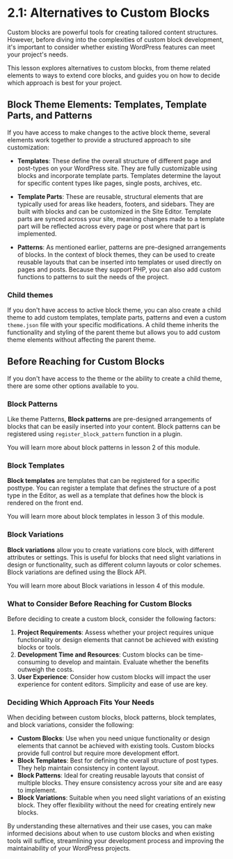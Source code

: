 # 2.1: Alternatives to Custom Blocks

Custom blocks are powerful tools for creating tailored content structures. However, before diving into the complexities of custom block development, it's important to consider whether existing WordPress features can meet your project's needs. 

This lesson explores alternatives to custom blocks, from theme related elements to ways to extend core blocks, and guides you on how to decide which approach is best for your project.

## Block Theme Elements: Templates, Template Parts, and Patterns

If you have access to make changes to the active block theme, several elements work together to provide a structured approach to site customization:

- **Templates**: These define the overall structure of different page and post-types on your WordPress site. They are fully customizable using blocks and incorporate template parts. Templates determine the layout for specific content types like pages, single posts, archives, etc.

- **Template Parts**: These are reusable, structural elements that are typically used for areas like headers, footers, and sidebars. They are built with blocks and can be customized in the Site Editor. Template parts are synced across your site, meaning changes made to a template part will be reflected across every page or post where that part is implemented.

- **Patterns**: As mentioned earlier, patterns are pre-designed arrangements of blocks. In the context of block themes, they can be used to create reusable layouts that can be inserted into templates or used directly on pages and posts. Because they support PHP, you can also add custom functions to patterns to suit the needs of the project. 

### Child themes

If you don't have access to active block theme, you can also create a child theme to add custom templates, template parts, patterns and even a custom `theme.json` file with your specific modifications. A child theme inherits the functionality and styling of the parent theme but allows you to add custom theme elements without affecting the parent theme.

## Before Reaching for Custom Blocks

If you don't have access to the theme or the ability to create a child theme, there are some other options available to you. 

### Block Patterns

Like theme Patterns, **Block patterns** are pre-designed arrangements of blocks that can be easily inserted into your content. Block patterns can be registered using `register_block_pattern` function in a plugin. 

You will learn more about block patterns in lesson 2 of this module.

### Block Templates

**Block templates** are templates that can be registered for a specific posttype. You can register a template that defines the structure of a post type in the Editor, as well as a template that defines how the block is rendered on the front end. 

You will learn more about block templates in lesson 3 of this module.

### Block Variations

**Block variations** allow you to create variations core block, with different attributes or settings. This is useful for blocks that need slight variations in design or functionality, such as different column layouts or color schemes. Block variations are defined using the Block API.

You will learn more about Block variations in lesson 4 of this module.

### What to Consider Before Reaching for Custom Blocks

Before deciding to create a custom block, consider the following factors:

1. **Project Requirements**: Assess whether your project requires unique functionality or design elements that cannot be achieved with existing blocks or tools.
2. **Development Time and Resources**: Custom blocks can be time-consuming to develop and maintain. Evaluate whether the benefits outweigh the costs.
3. **User Experience**: Consider how custom blocks will impact the user experience for content editors. Simplicity and ease of use are key.

### Deciding Which Approach Fits Your Needs

When deciding between custom blocks, block patterns, block templates, and block variations, consider the following:

- **Custom Blocks**: Use when you need unique functionality or design elements that cannot be achieved with existing tools. Custom blocks provide full control but require more development effort.
- **Block Templates**: Best for defining the overall structure of post types. They help maintain consistency in content layout.
- **Block Patterns**: Ideal for creating reusable layouts that consist of multiple blocks. They ensure consistency across your site and are easy to implement.
- **Block Variations**: Suitable when you need slight variations of an existing block. They offer flexibility without the need for creating entirely new blocks.

By understanding these alternatives and their use cases, you can make informed decisions about when to use custom blocks and when existing tools will suffice, streamlining your development process and improving the maintainability of your WordPress projects.